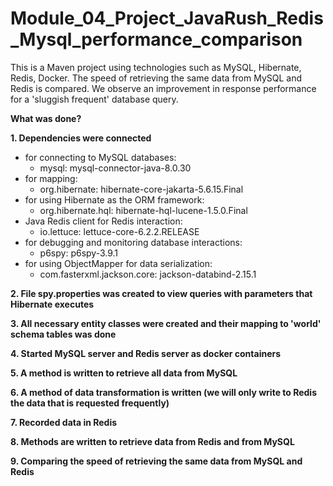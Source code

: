 # Module_04_Project_JavaRush_Redis_Mysql_performance_comparison
This is a Maven project using technologies such as MySQL, Hibernate, Redis, Docker. The speed of retrieving the same data from MySQL and Redis is compared. We observe an improvement in response performance for a 'sluggish frequent' database query.

**What was done?**

**1. Dependencies were connected**
* for connecting to MySQL databases:
    * mysql: mysql-connector-java-8.0.30  
* for mapping:
    * org.hibernate: hibernate-core-jakarta-5.6.15.Final
* for using Hibernate as the ORM framework:
    * org.hibernate.hql: hibernate-hql-lucene-1.5.0.Final
* Java Redis client for Redis interaction:
    * io.lettuce: lettuce-core-6.2.2.RELEASE
* for debugging and monitoring database interactions:
    * p6spy: p6spy-3.9.1
* for using ObjectMapper for data serialization:
    * com.fasterxml.jackson.core: jackson-databind-2.15.1
    
**2. File spy.properties was created to view queries with parameters that Hibernate executes**

**3. All necessary entity classes were created and their mapping to 'world' schema tables was done**

**4. Started MySQL server and Redis server as docker containers**

**5. A method is written to retrieve all data from MySQL**

**6. A method of data transformation is written (we will only write to Redis the data that is requested frequently)**

**7. Recorded data in Redis**

**8. Methods are written to retrieve data from Redis and from MySQL**

**9. Comparing the speed of retrieving the same data from MySQL and Redis**
